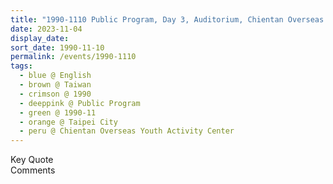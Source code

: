 ```yaml
---
title: "1990-1110 Public Program, Day 3, Auditorium, Chientan Overseas Youth Activity Center, No. 16, Section 4, Zhongshan N Rd, Shilin District, Taipei City, Taiwan"
date: 2023-11-04
display_date: 
sort_date: 1990-11-10
permalink: /events/1990-1110
tags:
  - blue @ English
  - brown @ Taiwan
  - crimson @ 1990
  - deeppink @ Public Program
  - green @ 1990-11
  - orange @ Taipei City
  - peru @ Chientan Overseas Youth Activity Center
---
```


<wave-list>
  <list-title color="green" width="75">Key Quote</list-title>
  <list-item color="BlanchedAlmond"  width="200"></list-item>
  <list-item color="Lavender"></list-item>
  <list-item color="BlanchedAlmond"></list-item>
</wave-list>

<br>

<wave-list>
  <list-title color="green" width="75">Comments</list-title>
  <list-item color="BlanchedAlmond"  width="200"></list-item>
  <list-item color="Lavender"></list-item>
  <list-item color="BlanchedAlmond"></list-item>
</wave-list>